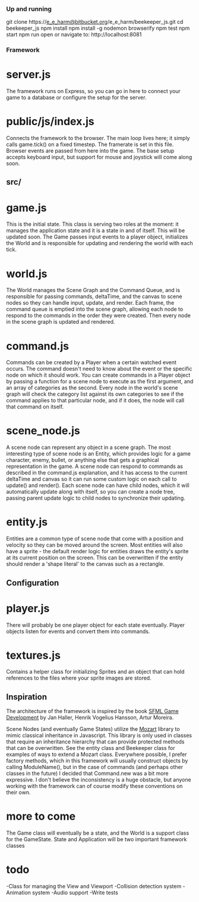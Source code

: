 ### Up and running

git clone https://e_e_harm@bitbucket.org/e_e_harm/beekeeper_js.git
cd beekeeper_js
npm install
npm install -g nodemon browserify
npm test
npm start
npm run open or navigate to: http://localhost:8081


### Framework

# server.js
The framework runs on Express, so you can go in here to connect your game to a database or configure the setup for the server.

# public/js/index.js
Connects the framework to the browser.  The main loop lives here; it simply calls game.tick() on a fixed timestep.  The framerate is set in this file.  Browser events are passed from here into the game.  The base setup accepts keyboard input, but support for mouse and joystick will come along soon.

## src/
# game.js
This is the initial state. This class is serving two roles at the moment: it manages the application state and it is a state in and of itself.  This will be updated soon.  The Game passes input events to a player object, initializes the World and is responsible for updating and rendering the world with each tick.

# world.js
The World manages the Scene Graph and the Command Queue, and is responsible for passing commands, deltaTime, and the canvas to scene nodes so they can handle input, update, and render.  Each frame, the command queue is emptied into the scene graph, allowing each node to respond to the commands in the order they were created.  Then every node in the scene graph is updated and rendered.

# command.js
Commands can be created by a Player when a certain watched event occurs.  The command doesn't need to know about the event or the specific node on which it should work.  You can create commands in a Player object by passing a function for a scene node to execute as the first argument, and an array of categories as the second.  Every node in the world's scene graph will check the category list against its own categories to see if the command applies to that particular node, and if it does, the node will call that command on itself.

# scene_node.js
A scene node can represent any object in a scene graph.  The most interesting type of scene node is an Entity, which provides logic for a game character, enemy, bullet, or anything else that gets a graphical representation in the game.  A scene node can respond to commands as described in the command.js explanation, and it has access to the current deltaTime and canvas so it can run some custom logic on each call to update() and render().  Each scene node can have child nodes, which it will automatically update along with itself, so you can create a node tree, passing parent update logic to child nodes to synchronize their updating.

# entity.js
Entities are a common type of scene node that come with a position and velocity so they can be moved around the screen.  Most entities will also have a sprite - the default render logic for entities draws the entity's sprite at its current position on the screen.  This can be overwritten if the entity should render a 'shape literal' to the canvas such as a rectangle.

## Configuration

# player.js
There will probably be one player object for each state eventually.  Player objects listen for events and convert them into commands.

# textures.js
Contains a helper class for initializing Sprites and an object that can hold references to the files where your sprite images are stored.

## Inspiration
The architecture of the framework is inspired by the book [SFML Game Development](https://www.packtpub.com/game-development/sfml-game-development) by Jan Haller, Henrik Vogelius Hansson, Artur Moreira.

Scene Nodes (and eventually Game States) utilize the [Mozart](https://github.com/philipwalton/mozart) library to mimic classical inheritance in Javascript.  This library is only used in classes that require an inheritance hierarchy that can provide protected methods that can be overwritten.  See the entity class and Beekeeper class for examples of ways to extend a Mozart class.  Everywhere possible, I prefer factory methods, which in this framework will usually construct objects by calling ModuleName(), but in the case of commands (and perhaps other classes in the future) I decided that Command.new was a bit more expressive.  I don't believe the inconsistency is a huge obstacle, but anyone working with the framework can of course modify these conventions on their own.

# more to come
The Game class will eventually be a state, and the World is a support class for the GameState.  State and Application will be two important framework classes


## 

# todo
-Class for managing the View and Viewport
-Collision detection system
-Animation system
-Audio support
-Write tests
